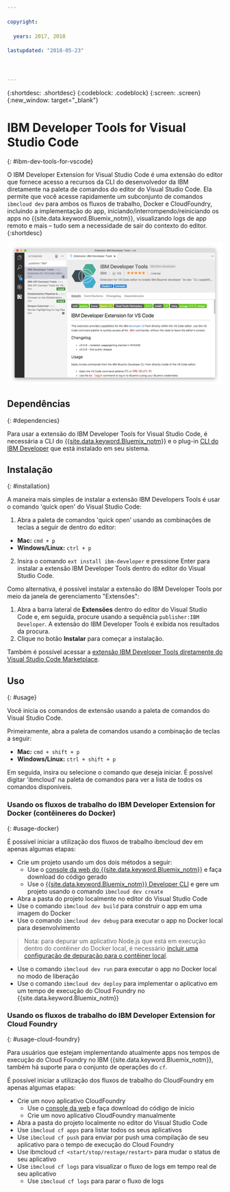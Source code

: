 ```yaml
---

copyright:

  years: 2017, 2018

lastupdated: "2018-05-23"



---
```


{:shortdesc: .shortdesc}
{:codeblock: .codeblock}
{:screen: .screen}
{:new_window: target="_blank"}

# IBM Developer Tools for Visual Studio Code
{: #ibm-dev-tools-for-vscode}

O IBM Developer Extension for Visual Studio Code é uma extensão do editor que fornece acesso a recursos da CLI do desenvolvedor da IBM diretamente na paleta de comandos do editor do Visual Studio Code.  Ela permite que você acesse rapidamente um subconjunto de comandos `ibmcloud dev` para ambos os fluxos de trabalho, Docker e CloudFoundry, incluindo a implementação do app, iniciando/interrompendo/reiniciando os apps no {{site.data.keyword.Bluemix_notm}}, visualizando logs de app remoto e mais – tudo sem a necessidade de sair do contexto do editor.
{:shortdesc}

![Captura de tela da tela de download da extensão IBM Developer Tools.](vscode.png "Tela de download da extensão dentro do Visual Studio Code")

## Dependências
{: #dependencies}

Para usar a extensão do IBM Developer Tools for Visual Studio Code, é necessária a CLI do
[{{site.data.keyword.Bluemix_notm}}](https://plugins.ng.bluemix.net/ui/home.html)
e o plug-in [CLI do IBM Developer](index.html) que está instalado em seu sistema.

## Instalação
{: #installation}

A maneira mais simples de instalar a extensão IBM Developers Tools é usar o comando 'quick open' do Visual Studio Code:

1. Abra a paleta de comandos 'quick open' usando as combinações de teclas a seguir de dentro do editor:

  * **Mac:** `cmd + p`
  * **Windows/Linux:** `ctrl + p`

2. Insira o comando `ext install ibm-developer` e pressione Enter para instalar a extensão IBM Developer Tools dentro do editor do Visual Studio Code.

Como alternativa, é possível instalar a extensão do IBM Developer Tools por meio da janela de gerenciamento
"Extensões":

1. Abra a barra lateral de **Extensões** dentro do editor do Visual
Studio Code e, em seguida, procure usando a sequência `publisher:IBM Developer`.  A extensão
do IBM Developer Tools é exibida nos resultados da procura.  
2. Clique no botão **Instalar** para começar a instalação.

Também é possível acessar a [extensão IBM Developer Tools diretamente do Visual Studio Code Marketplace](https://marketplace.visualstudio.com/items?itemName=IBM.ibm-developer).

## Uso
{: #usage}

Você inicia os comandos de extensão usando a paleta de comandos do Visual Studio Code.

Primeiramente, abra a paleta de comandos usando a combinação de teclas a seguir:

* **Mac:** `cmd + shift + p`
* **Windows/Linux:** `ctrl + shift + p`

Em seguida, insira ou selecione o comando que deseja iniciar. É possível digitar 'ibmcloud' na paleta de comandos para ver a lista de todos os comandos disponíveis.

### Usando os fluxos de trabalho do IBM Developer Extension for Docker (contêineres do Docker)
{: #usage-docker}

É possível iniciar a utilização dos fluxos de trabalho ibmcloud dev em apenas algumas etapas:
* Crie um projeto usando um dos dois métodos a seguir:
  * Use o [console da web do {{site.data.keyword.Bluemix_notm}}](https://console.ng.bluemix.net/developer/getting-started/) e faça download do código gerado
  * Use o [{{site.data.keyword.Bluemix_notm}} Developer CLI](index.html) e gere um projeto usando o comando `ibmcloud dev create`
* Abra a pasta do projeto localmente no editor do Visual Studio Code
* Use o comando `ibmcloud dev build` para construir o app em uma imagem do Docker
* Use o comando `ibmcloud dev debug` para executar o app no Docker local para desenvolvimento
> Nota: para depurar um aplicativo Node.js que está em execução dentro do contêiner do Docker local,
é necessário
[incluir
uma configuração de depuração para o contêiner local](https://github.com/IBM-Bluemix/ibm-developer-extension-vscode#debugging-nodejs-apps-within-the-local-docker-container).
* Use o comando `ibmcloud dev run` para executar o app no Docker local no modo de liberação
* Use o comando `ibmcloud dev deploy` para implementar o aplicativo em um tempo de execução do Cloud Foundry no {{site.data.keyword.Bluemix_notm}}

### Usando os fluxos de trabalho do IBM Developer Extension for Cloud Foundry
{: #usage-cloud-foundry}

Para usuários que estejam implementando atualmente apps nos tempos de execução do Cloud Foundry no IBM
{{site.data.keyword.Bluemix_notm}}, também há suporte para o conjunto de operações do
`cf`.

É possível iniciar a utilização dos fluxos de trabalho do CloudFoundry em apenas algumas etapas:
* Crie um novo aplicativo CloudFoundry
  * Use o [console da web](https://console.ng.bluemix.net/dashboard/cf-apps) e faça download do código de início
  * Crie um novo aplicativo CloudFoundry manualmente
* Abra a pasta do projeto localmente no editor do Visual Studio Code
* Use `ibmcloud cf apps` para listar todos os seus aplicativos
* Use `ibmcloud cf push` para enviar por push uma compilação de seu aplicativo para o tempo de execução do Cloud Foundry
* Use ibmcloud `cf <start/stop/restage/restart>` para mudar o status de seu aplicativo
* Use `ibmcloud cf logs` para visualizar o fluxo de logs em tempo real de seu aplicativo
  * Use `ibmcloud cf logs` para parar o fluxo de logs
